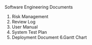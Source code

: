 Software Engineering Documents

1. Risk Management
2. Review Log
3. User Manual
4. System Test Plan
5. Deployment Document
6.Gantt Chart
